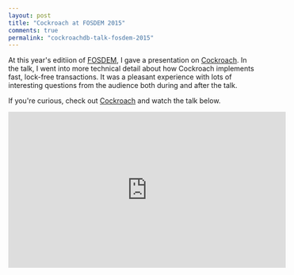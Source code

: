 ```yaml
---
layout: post
title: "Cockroach at FOSDEM 2015"
comments: true
permalink: "cockroachdb-talk-fosdem-2015"
---
```


At this year's editiion of [FOSDEM](http://fosdem.org), I gave a presentation
on [Cockroach](http://github.com/cockroachdb/cockroach). In the talk, I went
into more technical detail about how Cockroach implements fast, lock-free
transactions. It was a pleasant experience with lots of interesting questions
from the audience both during and after the talk.

If you're curious, check out
[Cockroach](https://github.com/cockroachdb/cockroach) and watch the talk
below.

<iframe width="560" height="315" src="https://www.youtube.com/embed/ndKj77VW2eM?list=PLtLJO5JKE5YDK74RZm67xfwaDgeCj7oq" frameborder="0" allowfullscreen></iframe>
